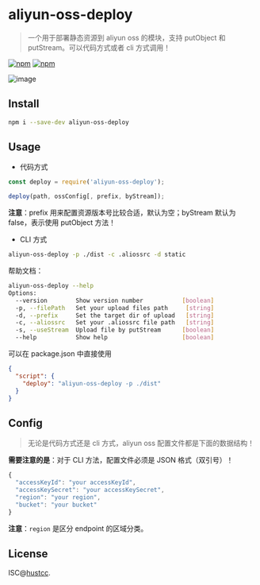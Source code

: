 # aliyun-oss-deploy

> 一个用于部署静态资源到 aliyun oss 的模块，支持 putObject 和 putStream。可以代码方式或者 cli 方式调用！

[![npm](https://img.shields.io/npm/v/aliyun-oss-deploy.svg)](https://www.npmjs.com/package/aliyun-oss-deploy)
[![npm](https://img.shields.io/npm/dm/aliyun-oss-deploy.svg)](https://www.npmjs.com/package/aliyun-oss-deploy)

![image](https://user-images.githubusercontent.com/7856674/39998106-a1fba014-57b7-11e8-8c15-3dc662bd5a10.png)

## Install

```bash
npm i --save-dev aliyun-oss-deploy
```


## Usage

 - 代码方式

```js
const deploy = require('aliyun-oss-deploy');

deploy(path, ossConfig[, prefix, byStream]);
```

**注意**：prefix 用来配置资源版本号比较合适，默认为空；byStream 默认为 false，表示使用 putObject 方法！


 - CLI 方式

```bash
aliyun-oss-deploy -p ./dist -c .aliossrc -d static
```

帮助文档：

```bash
aliyun-oss-deploy --help
Options:
  --version        Show version number           [boolean]
  -p, --filePath   Set your upload files path     [string]
  -d, --prefix     Set the target dir of upload   [string]
  -c, --aliossrc   Set your .aliossrc file path   [string]
  -s, --useStream  Upload file by putStream      [boolean]
  --help           Show help                     [boolean]
```


可以在 package.json 中直接使用

```json
{
  "script": {
    "deploy": "aliyun-oss-deploy -p ./dist"
  }
}
```


## Config

> 无论是代码方式还是 cli 方式，aliyun oss 配置文件都是下面的数据结构！

**需要注意的是**：对于 CLI 方法，配置文件必须是 JSON 格式（双引号）！


```js
{
  "accessKeyId": "your accessKeyId",
  "accessKeySecret": "your accessKeySecret",
  "region": "your region",
  "bucket": "your bucket"
}
```

**注意**：`region` 是区分 endpoint 的区域分类。


## License

ISC@[hustcc](https://github.com/hustcc).

